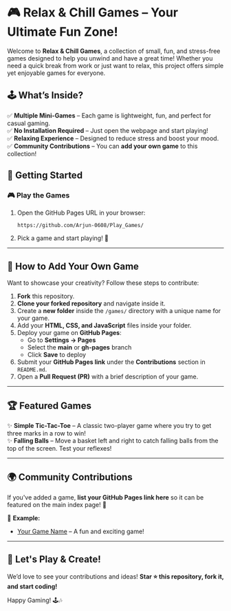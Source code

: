 # 🎮 Relax & Chill Games – Your Ultimate Fun Zone!  

Welcome to **Relax & Chill Games**, a collection of small, fun, and stress-free games designed to help you unwind and have a great time! Whether you need a quick break from work or just want to relax, this project offers simple yet enjoyable games for everyone.  

## 🕹️ What’s Inside?  
✅ **Multiple Mini-Games** – Each game is lightweight, fun, and perfect for casual gaming.  
✅ **No Installation Required** – Just open the webpage and start playing!  
✅ **Relaxing Experience** – Designed to reduce stress and boost your mood.  
✅ **Community Contributions** – You can **add your own game** to this collection!  

## 🚀 Getting Started  

### 🎮 Play the Games  
1. Open the GitHub Pages URL in your browser:  
   ```  
   https://github.com/Arjun-0608/Play_Games/
   ```  
2. Pick a game and start playing! 🎉  

---

## 🎨 How to Add Your Own Game  
Want to showcase your creativity? Follow these steps to contribute:  

1. **Fork** this repository.  
2. **Clone your forked repository** and navigate inside it.  
3. Create a **new folder** inside the `/games/` directory with a unique name for your game.  
4. Add your **HTML, CSS, and JavaScript** files inside your folder.  
5. Deploy your game on **GitHub Pages**:  
   - Go to **Settings → Pages**  
   - Select the **main** or **gh-pages** branch  
   - Click **Save** to deploy  
6. Submit your **GitHub Pages link** under the **Contributions** section in `README.md`.  
7. Open a **Pull Request (PR)** with a brief description of your game.  

---

## 🏆 Featured Games  
✨ **Simple Tic-Tac-Toe** – A classic two-player game where you try to get three marks in a row to win!  
✨ **Falling Balls** – Move a basket left and right to catch falling balls from the top of the screen. Test your reflexes!   

---

## 🌍 Community Contributions  
If you've added a game, **list your GitHub Pages link here** so it can be featured on the main index page! 🎉  

📌 **Example:**  
- [Your Game Name](https://maddakam-mallikarjuna.github.io/your-game/) – A fun and exciting game!  

---


## 🎉 Let's Play & Create!  
We’d love to see your contributions and ideas! **Star ⭐ this repository, fork it, and start coding!**  

Happy Gaming! 🕹️🎶  

